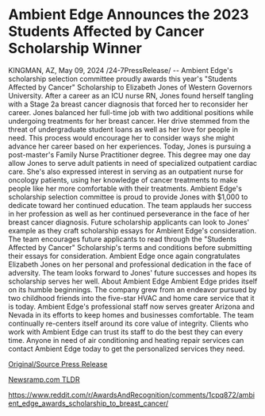 # Ambient Edge Announces the 2023 Students Affected by Cancer Scholarship Winner

KINGMAN, AZ, May 09, 2024 /24-7PressRelease/ -- Ambient Edge's scholarship selection committee proudly awards this year's "Students Affected by Cancer" Scholarship to Elizabeth Jones of Western Governors University. After a career as an ICU nurse RN, Jones found herself tangling with a Stage 2a breast cancer diagnosis that forced her to reconsider her career.  Jones balanced her full-time job with two additional positions while undergoing treatments for her breast cancer. Her drive stemmed from the threat of undergraduate student loans as well as her love for people in need. This process would encourage her to consider ways she might advance her career based on her experiences.  Today, Jones is pursuing a post-master's Family Nurse Practitioner degree. This degree may one day allow Jones to serve adult patients in need of specialized outpatient cardiac care. She's also expressed interest in serving as an outpatient nurse for oncology patients, using her knowledge of cancer treatments to make people like her more comfortable with their treatments.  Ambient Edge's scholarship selection committee is proud to provide Jones with $1,000 to dedicate toward her continued education. The team applauds her success in her profession as well as her continued perseverance in the face of her breast cancer diagnosis.  Future scholarship applicants can look to Jones' example as they craft scholarship essays for Ambient Edge's consideration. The team encourages future applicants to read through the "Students Affected by Cancer" Scholarship's terms and conditions before submitting their essays for consideration.  Ambient Edge once again congratulates Elizabeth Jones on her personal and professional dedication in the face of adversity. The team looks forward to Jones' future successes and hopes its scholarship serves her well.  About Ambient Edge  Ambient Edge prides itself on its humble beginnings. The company grew from an endeavor pursued by two childhood friends into the five-star HVAC and home care service that it is today. Ambient Edge's professional staff now serves greater Arizona and Nevada in its efforts to keep homes and businesses comfortable.  The team continually re-centers itself around its core value of integrity. Clients who work with Ambient Edge can trust its staff to do the best they can every time. Anyone in need of air conditioning and heating repair services can contact Ambient Edge today to get the personalized services they need. 

[Original/Source Press Release](https://newlive.24-7pressrelease.com/press-release/510747/ambient-edge-announces-the-2023-students-affected-by-cancer-scholarship-winner)
                    

[Newsramp.com TLDR](None) 

https://www.reddit.com/r/AwardsAndRecognition/comments/1cpq872/ambient_edge_awards_scholarship_to_breast_cancer/